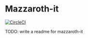 # Mazzaroth-it

[![CircleCI](https://circleci.com/gh/kochavalabs/mazzaroth-it.svg?style=svg)](https://circleci.com/gh/kochavalabs/mazzaroth-it)

TODO: write a readme for mazzaroth-it

